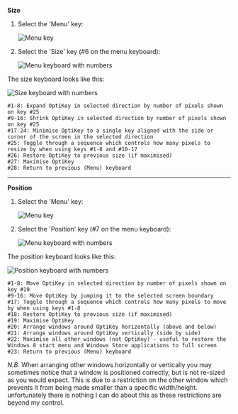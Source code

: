 **Size**

1. Select the 'Menu' key:

    ![Menu key](http://juliussweetland.github.io/OptiKey/images/Key_Menu_Up.png)

2. Select the 'Size' key (#6 on the menu keyboard):

    ![Menu keyboard with numbers](http://juliussweetland.github.io/OptiKey/images/Keyboard_Menu_Numbered.png)

The size keyboard looks like this:

![Size keyboard with numbers](http://juliussweetland.github.io/OptiKey/images/Keyboard_Size_Numbered.png)

    #1-8: Expand OptiKey in selected direction by number of pixels shown on key #25
    #9-16: Shrink OptiKey in selected direction by number of pixels shown on key #25
    #17-24: Minimise OptiKey to a single key aligned with the side or corner of the screen in the selected direction
    #25: Toggle through a sequence which controls how many pixels to resize by when using keys #1-8 and #10-17
    #26: Restore OptiKey to previous size (if maximised)
    #27: Maximise OptiKey
    #28: Return to previous (Menu) keyboard

---

**Position**

1. Select the 'Menu' key:

    ![Menu key](http://juliussweetland.github.io/OptiKey/images/Key_Menu_Up.png)

2. Select the 'Position' key (#7 on the menu keyboard):

    ![Menu keyboard with numbers](http://juliussweetland.github.io/OptiKey/images/Keyboard_Menu_Numbered.png)

The position keyboard looks like this:

![Position keyboard with numbers](http://juliussweetland.github.io/OptiKey/images/Keyboard_Position_Numbered.png)

    #1-8: Move OptiKey in selected direction by number of pixels shown on key #19
    #9-16: Move OptiKey by jumping it to the selected screen boundary
    #17: Toggle through a sequence which controls how many pixels to move by when using keys #1-8
    #18: Restore OptiKey to previous size (if maximised)
    #19: Maximise OptiKey
    #20: Arrange windows around OptiKey horizontally (above and below)
    #21: Arrange windows around OptiKey vertically (side by side)
    #22: Maximise all other windows (not OptiKey) - useful to restore the Windows 8 start menu and Windows Store applications to full screen
    #23: Return to previous (Menu) keyboard

*N.B.* When arranging other windows horizontally or vertically you may sometimes notice that a window is positioned correctly, but is not re-sized as you would expect. This is due to a restriction on the other window which prevents it from being made smaller than a specific width/height. unfortunately there is nothing I can do about this as these restrictions are beyond my control.